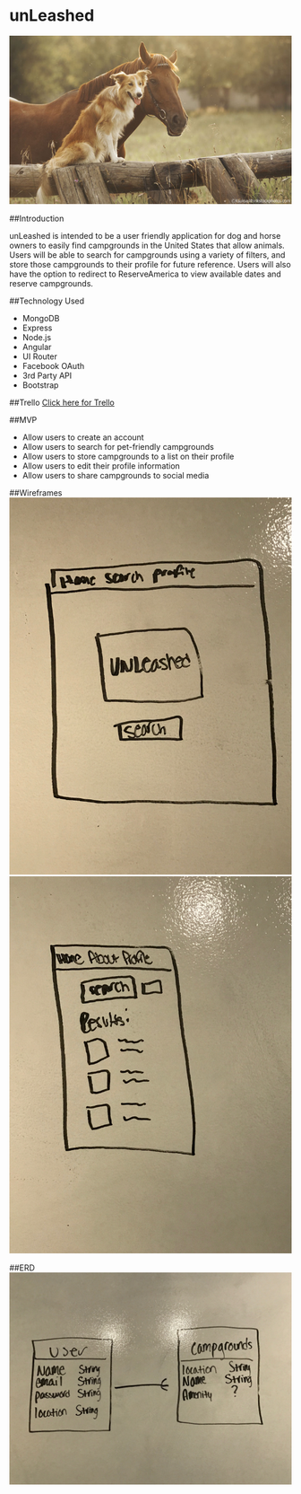 # unLeashed

![wireframe](./assets/horsedog2.jpg)

##Introduction

unLeashed is intended to be a user friendly application for dog and horse owners to easily find campgrounds in the United States that allow animals. Users will be able to search for campgrounds using a variety of filters, and store those campgrounds to their profile for future reference. Users will also have the option to redirect to ReserveAmerica to view available dates and reserve campgrounds.

##Technology Used

* MongoDB
* Express
* Node.js
* Angular
* UI Router
* Facebook OAuth
* 3rd Party API
* Bootstrap

##Trello
[Click here for Trello](https://trello.com/b/0TamfD4F/unleashed)

##MVP
* Allow users to create an account
* Allow users to search for pet-friendly campgrounds
* Allow users to store campgrounds to a list on their profile
* Allow users to edit their profile information
* Allow users to share campgrounds to social media
 
 ##Wireframes
 ![wireframe1](./assets/landing.JPG)
![wireframe2](./assets/results.JPG)

##ERD
![wireframe3](./assets/erd.JPG)